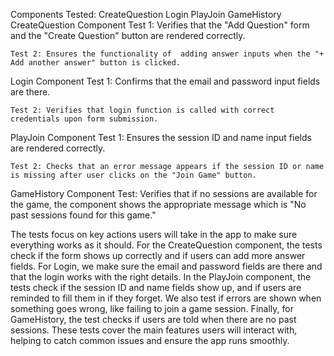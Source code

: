 Components Tested:
    CreateQuestion
    Login
    PlayJoin
    GameHistory
CreateQuestion Component
    Test 1: Verifies that the "Add Question" form and the "Create Question" button are rendered correctly.
 
    Test 2: Ensures the functionality of  adding answer inputs when the "+ Add another answer" button is clicked.
 
Login Component
    Test 1: Confirms that the email and password input fields are there.
 
    Test 2: Verifies that login function is called with correct credentials upon form submission.
 
PlayJoin Component
    Test 1: Ensures the session ID and name input fields are rendered correctly.
 
    Test 2: Checks that an error message appears if the session ID or name is missing after user clicks on the "Join Game" button.
 
GameHistory Component
    Test: Verifies that if no sessions are available for the game, the component shows the appropriate message which is "No past sessions found for this game."
 
The tests focus on key actions users will take in the app to make sure everything works as it should. For the CreateQuestion component, the tests check if the form shows up correctly and if users can add more answer fields. For Login, we make sure the email and password fields are there and that the login works with the right details. In the PlayJoin component, the tests check if the session ID and name fields show up, and if users are reminded to fill them in if they forget. We also test if errors are shown when something goes wrong, like failing to join a game session. Finally, for GameHistory, the test checks if users are told when there are no past sessions. These tests cover the main features users will interact with, helping to catch common issues and ensure the app runs smoothly.